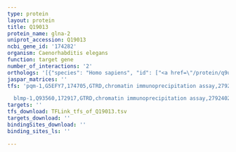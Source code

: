 ```yaml
---
type: protein
layout: protein
title: Q19013
protein_name: glna-2
uniprot_accession: Q19013
ncbi_gene_id: '174282'
organism: Caenorhabditis elegans
function: target gene
number_of_interactions: '2'
orthologs: '[{"species": "Homo sapiens", "id": ["<a href=\"/protein/q9ui32\">Q9UI32</a>", "<a href=\"/protein/o94925\">O94925</a>"]}, {"species": "Mus musculus", "id": ["<a href=\"/protein/q571f8\">Q571F8</a>", "<a href=\"/protein/d3z7p3\">D3Z7P3</a>"]}, {"species": "Rattus norvegicus", "id": ["<a href=\"/protein/a0a0g2k1t0\">A0A0G2K1T0</a>"]}, {"species": "Drosophila melanogaster", "id": ["A1Z942"]}, {"species": "Danio rerio", "id": ["A4IG49", "B0S7X7"]}]'
jaspar_matrices: ''
tfs: 'pqm-1,G5EFY7,174705,GTRD,chromatin immunoprecipitation assay,27924024%5Buid%5D,No

  blmp-1,Q93560,172917,GTRD,chromatin immunoprecipitation assay,27924024%5Buid%5D,No'
targets: ''
tfs_download: TFLink_tfs_of_Q19013.tsv
targets_download: ''
bindingSites_download: ''
binding_sites_ls: ''

---
```

